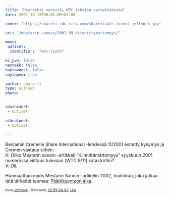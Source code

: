 ```yaml
---
title: "Hierarkia varoitti WTC-iskujen vastatoimista"
date: 2001-10-15T00:01:06+02:00

cover: "https://sharefi-cdn.sirv.com/sharefi/wtc-tornit-jeffmock.jpg"

uri: "/mestarin-sanoin/2001-09-kiinnittymattomyys/"

menu:
 uutiset:
  identifier:  "wtc-tieto"

ei_pvm: false
naytakk: false
naytavuosi: false
naytapvm: true

author: share.fi
type: uutiset
photo:


avainsanat:
 - Uutiset
 
aihealueet:
 - Uutiset
 
---
```

<p>Benjamin Cremelle Share International -lehdessä 11/2001 esitetty kysymys ja Cremen vastaus siihen.<br />
K: Oliko Mestarin sanoin -artikkeli &#8221;Kiinnittämättömyys&#8221; syyskuun 2001 numerossa viittaus tulevaan [WTC 9/11] katastrofiin?<br />
V: Oli.</p>
<p>Huomaathan myös Mestarin Sanoin -artikelin 2002, toukokuu, joka jatkaa tätä tärkeätä teemaa: <a href="/mestarin-sanoin/2002-05-paatoksenteon-aika/">Päätöksenteon aika</a>.</p>
<span style="font-size:x-small;">Kuva <a href="//commons.wikimedia.org/wiki/User:Jeffmock" title="User:Jeffmock">Jeffmock</a> - <span class="int-own-work" lang="en">Own work</span>, <a href="http://creativecommons.org/licenses/by-sa/3.0/" title="Creative Commons Attribution-Share Alike 3.0">CC BY-SA 3.0</a>, <a href="https://commons.wikimedia.org/w/index.php?curid=2188597">Link</a></span>